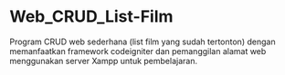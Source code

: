 # Web_CRUD_List-Film
Program CRUD web sederhana (list film yang sudah tertonton) dengan memanfaatkan framework codeigniter dan pemanggilan alamat web menggunakan server Xampp untuk pembelajaran.
